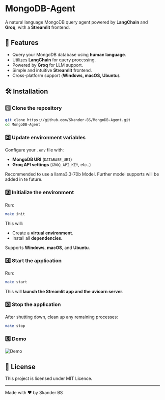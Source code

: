 # MongoDB-Agent

A natural language MongoDB query agent powered by **LangChain** and **Groq**, with a **Streamlit** frontend.

## 🚀 Features

- Query your MongoDB database using **human language**.
- Utilizes **LangChain** for query processing.
- Powered by **Groq** for LLM support.
- Simple and intuitive **Streamlit** frontend.
- Cross-platform support (**Windows, macOS, Ubuntu**).

## 🛠 Installation

### 1️⃣ Clone the repository

```bash
git clone https://github.com/Skander-BS/MongoDB-Agent.git
cd MongoDB-Agent
```

### 2️⃣ Update environment variables

Configure your `.env` file with:

- **MongoDB URI** (`DATABASE_URI`)
- **Groq API settings** (`GROQ_API_KEY`, etc..)

Recommended to use a llama3.3-70b Model.
Further model supports will be added in te future.

### 3️⃣ Initialize the environment

Run:

```bash
make init
```

This will:

- Create a **virtual environment**.
- Install all **dependencies**.

Supports **Windows**, **macOS**, and **Ubuntu**.

### 4️⃣ Start the application

Run:

```bash
make start
```

This will **launch the Streamlit app and the uvicorn server**.

### 5️⃣ Stop the application

After shutting down, clean up any remaining processes:

```bash
make stop
```

### 5️⃣ Demo

![Demo](https://s3.gifyu.com/images/bScFC.gif)

## 📜 License

This project is licensed under MIT Licence.

---
Made with ❤️ by Skander BS 
